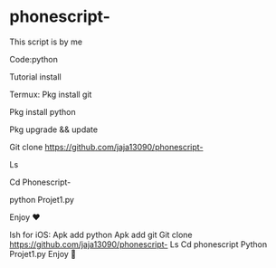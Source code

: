 # phonescript-
This script is by me 

Code:python 

Tutorial install 

Termux: 
Pkg install git

Pkg install python 

Pkg upgrade && update
 
Git clone https://github.com/jaja13090/phonescript-

Ls 

Cd Phonescript-

python Projet1.py

Enjoy ❤️
   

Ish for iOS:
Apk add python 
Apk add git 
Git clone https://github.com/jaja13090/phonescript-
Ls
Cd phonescript
Python Projet1.py
Enjoy 🐍
